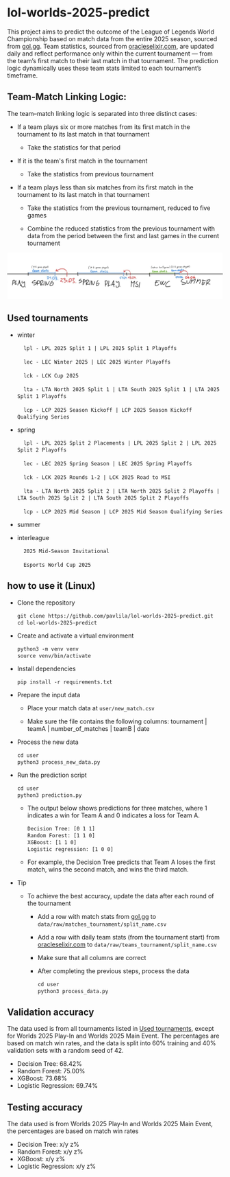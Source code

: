 # lol-worlds-2025-predict

This project aims to predict the outcome of the League of Legends World Championship based on match data from the entire 2025 season, sourced from [gol.gg](https://gol.gg/). Team statistics, sourced from [oracleselixir.com](https://oracleselixir.com/), are updated daily and reflect performance only within the current tournament — from the team’s first match to their last match in that tournament. The prediction logic dynamically uses these team stats limited to each tournament’s timeframe.

## Team-Match Linking Logic:

The team–match linking logic is separated into three distinct cases:

- If a team plays six or more matches from its first match in the tournament to its last match in that tournament
  
  - Take the statistics for that period
 
- If it is the team's first match in the tournament

  - Take the statistics from previous tournament

- If a team plays less than six matches from its first match in the tournament to its last match in that tournament

  - Take the statistics from the previous tournament, reduced to five games
 
  - Combine the reduced statistics from the previous tournament with data from the period between the first and last games in the current tournament

<img src="pictures/team_match_linking.png" width="1200">


## Used tournaments

- winter

        lpl - LPL 2025 Split 1 | LPL 2025 Split 1 Playoffs

        lec - LEC Winter 2025 | LEC 2025 Winter Playoffs

        lck - LCK Cup 2025

        lta - LTA North 2025 Split 1 | LTA South 2025 Split 1 | LTA 2025 Split 1 Playoffs

        lcp - LCP 2025 Season Kickoff | LCP 2025 Season Kickoff Qualifying Series

- spring

        lpl - LPL 2025 Split 2 Placements | LPL 2025 Split 2 | LPL 2025 Split 2 Playoffs
    
        lec - LEC 2025 Spring Season | LEC 2025 Spring Playoffs

        lck - LCK 2025 Rounds 1-2 | LCK 2025 Road to MSI

        lta - LTA North 2025 Split 2 | LTA North 2025 Split 2 Playoffs | LTA South 2025 Split 2 | LTA South 2025 Split 2 Playoffs

        lcp - LCP 2025 Mid Season | LCP 2025 Mid Season Qualifying Series

- summer

- interleague

        2025 Mid-Season Invitational

        Esports World Cup 2025

## how to use it (Linux)

- Clone the repository

      git clone https://github.com/pavlila/lol-worlds-2025-predict.git
      cd lol-worlds-2025-predict
        
- Create and activate a virtual environment
  
      python3 -m venv venv
      source venv/bin/activate

- Install dependencies

      pip install -r requirements.txt
  
- Prepare the input data
  
  - Place your match data at `user/new_match.csv`
    
  - Make sure the file contains the following columns: tournament | teamA | number_of_matches | teamB | date
 
- Process the new data

      cd user
      python3 process_new_data.py

- Run the prediction script

      cd user
      python3 prediction.py

  - The output below shows predictions for three matches, where 1 indicates a win for Team A and 0 indicates a loss for Team A.
 
        Decision Tree: [0 1 1]
        Random Forest: [1 1 0]
        XGBoost: [1 1 0]
        Logistic regression: [1 0 0]
    
  - For example, the Decision Tree predicts that Team A loses the first match, wins the second match, and wins the third match.

- Tip

  - To achieve the best accuracy, update the data after each round of the tournament

    - Add a row with match stats from [gol.gg](https://gol.gg/) to `data/raw/matches_tournament/split_name.csv`

    - Add a row with daily team stats (from the tournament start) from [oracleselixir.com](https://oracleselixir.com/) to `data/raw/teams_tournament/split_name.csv`
   
    - Make sure that all columns are correct
   
    - After completing the previous steps, process the data

          cd user
          python3 process_data.py

## Validation accuracy

The data used is from all tournaments listed in [Used tournaments](#used-tournaments), except for Worlds 2025 Play-In and Worlds 2025 Main Event. The percentages are based on match win rates, and the data is split into 60% training and 40% validation sets with a random seed of 42.

- Decision Tree: 68.42%
- Random Forest: 75.00%
- XGBoost: 73.68%
- Logistic Regression: 69.74%

## Testing accuracy

The data used is from Worlds 2025 Play-In and Worlds 2025 Main Event, the percentages are based on match win rates

- Decision Tree: x/y z%
- Random Forest: x/y z%
- XGBoost: x/y z%
- Logistic Regression: x/y z%
